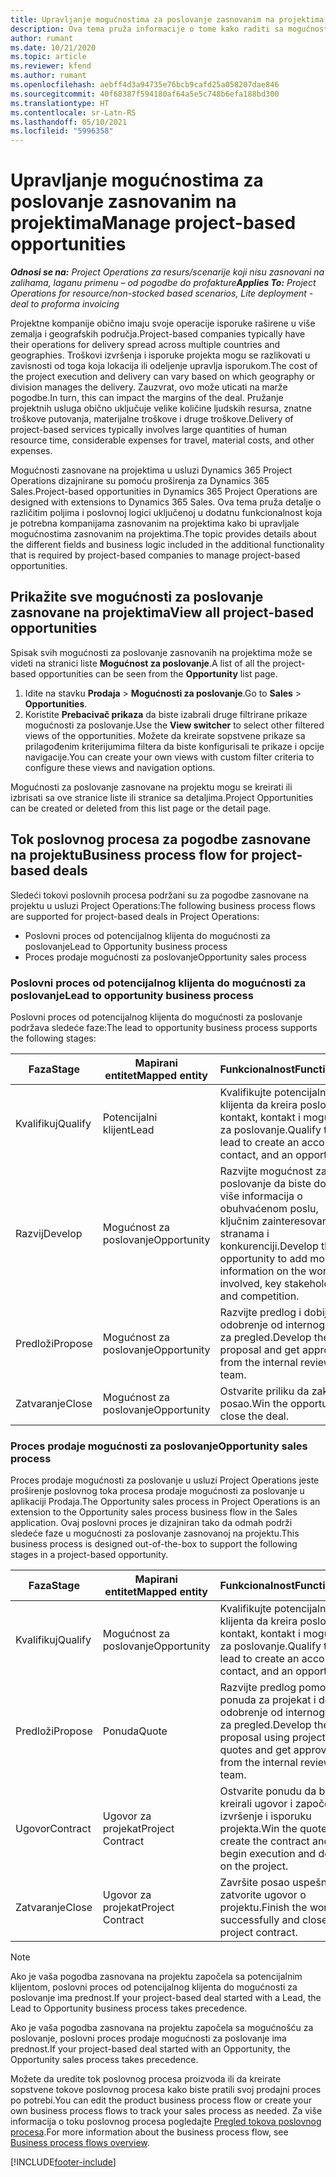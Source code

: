 ```yaml
---
title: Upravljanje mogućnostima za poslovanje zasnovanim na projektima
description: Ova tema pruža informacije o tome kako raditi sa mogućnostima koje su povezane sa projektima.
author: rumant
ms.date: 10/21/2020
ms.topic: article
ms.reviewer: kfend
ms.author: rumant
ms.openlocfilehash: aebff4d3a94735e76bcb9cafd25a058207dae846
ms.sourcegitcommit: 40f68387f594180af64a5e5c748b6efa188bd300
ms.translationtype: HT
ms.contentlocale: sr-Latn-RS
ms.lasthandoff: 05/10/2021
ms.locfileid: "5996358"
---
```

# <a name="manage-project-based-opportunities"></a><span data-ttu-id="e06fb-103">Upravljanje mogućnostima za poslovanje zasnovanim na projektima</span><span class="sxs-lookup"><span data-stu-id="e06fb-103">Manage project-based opportunities</span></span>

<span data-ttu-id="e06fb-104">_**Odnosi se na:** Project Operations za resurs/scenarije koji nisu zasnovani na zalihama, laganu primenu – od pogodbe do profakture_</span><span class="sxs-lookup"><span data-stu-id="e06fb-104">_**Applies To:** Project Operations for resource/non-stocked based scenarios, Lite deployment - deal to proforma invoicing_</span></span>

<span data-ttu-id="e06fb-105">Projektne kompanije obično imaju svoje operacije isporuke raširene u više zemalja i geografskih područja.</span><span class="sxs-lookup"><span data-stu-id="e06fb-105">Project-based companies typically have their operations for delivery spread across multiple countries and geographies.</span></span> <span data-ttu-id="e06fb-106">Troškovi izvršenja i isporuke projekta mogu se razlikovati u zavisnosti od toga koja lokacija ili odeljenje upravlja isporukom.</span><span class="sxs-lookup"><span data-stu-id="e06fb-106">The cost of the project execution and delivery can vary  based on which geography or division manages the delivery.</span></span> <span data-ttu-id="e06fb-107">Zauzvrat, ovo može uticati na marže pogodbe.</span><span class="sxs-lookup"><span data-stu-id="e06fb-107">In turn, this can impact the margins of the deal.</span></span> <span data-ttu-id="e06fb-108">Pružanje projektnih usluga obično uključuje velike količine ljudskih resursa, znatne troškove putovanja, materijalne troškove i druge troškove.</span><span class="sxs-lookup"><span data-stu-id="e06fb-108">Delivery of project-based services typically involves large quantities of human resource time, considerable expenses for travel, material costs, and other expenses.</span></span>

<span data-ttu-id="e06fb-109">Mogućnosti zasnovane na projektima u usluzi Dynamics 365 Project Operations dizajnirane su pomoću proširenja za Dynamics 365 Sales.</span><span class="sxs-lookup"><span data-stu-id="e06fb-109">Project-based opportunities in Dynamics 365 Project Operations are designed with extensions to Dynamics 365 Sales.</span></span> <span data-ttu-id="e06fb-110">Ova tema pruža detalje o različitim poljima i poslovnoj logici uključenoj u dodatnu funkcionalnost koja je potrebna kompanijama zasnovanim na projektima kako bi upravljale mogućnostima zasnovanim na projektima.</span><span class="sxs-lookup"><span data-stu-id="e06fb-110">The topic provides details about the different fields and business logic included in the additional functionality that is required by project-based companies to manage project-based opportunities.</span></span>

## <a name="view-all-project-based-opportunities"></a><span data-ttu-id="e06fb-111">Prikažite sve mogućnosti za poslovanje zasnovane na projektima</span><span class="sxs-lookup"><span data-stu-id="e06fb-111">View all project-based opportunities</span></span>

<span data-ttu-id="e06fb-112">Spisak svih mogućnosti za poslovanje zasnovanih na projektima može se videti na stranici liste **Mogućnost za poslovanje**.</span><span class="sxs-lookup"><span data-stu-id="e06fb-112">A list of all the project-based opportunities can be seen from the **Opportunity** list page.</span></span> 

1. <span data-ttu-id="e06fb-113">Idite na stavku **Prodaja** > **Mogućnosti za poslovanje**.</span><span class="sxs-lookup"><span data-stu-id="e06fb-113">Go to **Sales** > **Opportunities**.</span></span>
2. <span data-ttu-id="e06fb-114">Koristite **Prebacivač prikaza** da biste izabrali druge filtrirane prikaze mogućnosti za poslovanje.</span><span class="sxs-lookup"><span data-stu-id="e06fb-114">Use the **View switcher** to select other filtered views of the opportunities.</span></span> <span data-ttu-id="e06fb-115">Možete da kreirate sopstvene prikaze sa prilagođenim kriterijumima filtera da biste konfigurisali te prikaze i opcije navigacije.</span><span class="sxs-lookup"><span data-stu-id="e06fb-115">You can create your own views with custom filter criteria to configure these views and navigation options.</span></span>

<span data-ttu-id="e06fb-116">Mogućnosti za poslovanje zasnovane na projektu mogu se kreirati ili izbrisati sa ove stranice liste ili stranice sa detaljima.</span><span class="sxs-lookup"><span data-stu-id="e06fb-116">Project Opportunities can be created or deleted from this list page or the detail page.</span></span>

## <a name="business-process-flow-for-project-based-deals"></a><span data-ttu-id="e06fb-117">Tok poslovnog procesa za pogodbe zasnovane na projektu</span><span class="sxs-lookup"><span data-stu-id="e06fb-117">Business process flow for project-based deals</span></span>

<span data-ttu-id="e06fb-118">Sledeći tokovi poslovnih procesa podržani su za pogodbe zasnovane na projektu u usluzi Project Operations:</span><span class="sxs-lookup"><span data-stu-id="e06fb-118">The following business process flows are supported for project-based deals in Project Operations:</span></span>

- <span data-ttu-id="e06fb-119">Poslovni proces od potencijalnog klijenta do mogućnosti za poslovanje</span><span class="sxs-lookup"><span data-stu-id="e06fb-119">Lead to Opportunity business process</span></span>
- <span data-ttu-id="e06fb-120">Proces prodaje mogućnosti za poslovanje</span><span class="sxs-lookup"><span data-stu-id="e06fb-120">Opportunity sales process</span></span>

### <a name="lead-to-opportunity-business-process"></a><span data-ttu-id="e06fb-121">Poslovni proces od potencijalnog klijenta do mogućnosti za poslovanje</span><span class="sxs-lookup"><span data-stu-id="e06fb-121">Lead to opportunity business process</span></span> 
<span data-ttu-id="e06fb-122">Poslovni proces od potencijalnog klijenta do mogućnosti za poslovanje podržava sledeće faze:</span><span class="sxs-lookup"><span data-stu-id="e06fb-122">The lead to opportunity business process supports the following stages:</span></span>

| <span data-ttu-id="e06fb-123">Faza</span><span class="sxs-lookup"><span data-stu-id="e06fb-123">Stage</span></span> | <span data-ttu-id="e06fb-124">Mapirani entitet</span><span class="sxs-lookup"><span data-stu-id="e06fb-124">Mapped entity</span></span> | <span data-ttu-id="e06fb-125">Funkcionalnost</span><span class="sxs-lookup"><span data-stu-id="e06fb-125">Functionality</span></span> |
| --- | --- | --- |
| <span data-ttu-id="e06fb-126">Kvalifikuj</span><span class="sxs-lookup"><span data-stu-id="e06fb-126">Qualify</span></span> | <span data-ttu-id="e06fb-127">Potencijalni klijent</span><span class="sxs-lookup"><span data-stu-id="e06fb-127">Lead</span></span> | <span data-ttu-id="e06fb-128">Kvalifikujte potencijalnog klijenta da kreira poslovni kontakt, kontakt i mogućnost za poslovanje.</span><span class="sxs-lookup"><span data-stu-id="e06fb-128">Qualify the lead to create an account, contact, and an opportunity.</span></span> |
| <span data-ttu-id="e06fb-129">Razvij</span><span class="sxs-lookup"><span data-stu-id="e06fb-129">Develop</span></span> | <span data-ttu-id="e06fb-130">Mogućnost za poslovanje</span><span class="sxs-lookup"><span data-stu-id="e06fb-130">Opportunity</span></span> | <span data-ttu-id="e06fb-131">Razvijte mogućnost za poslovanje da biste dodali više informacija o obuhvaćenom poslu, ključnim zainteresovanim stranama i konkurenciji.</span><span class="sxs-lookup"><span data-stu-id="e06fb-131">Develop the opportunity to add more information on the work involved, key stakeholders, and competition.</span></span> |
| <span data-ttu-id="e06fb-132">Predloži</span><span class="sxs-lookup"><span data-stu-id="e06fb-132">Propose</span></span> | <span data-ttu-id="e06fb-133">Mogućnost za poslovanje</span><span class="sxs-lookup"><span data-stu-id="e06fb-133">Opportunity</span></span> | <span data-ttu-id="e06fb-134">Razvijte predlog i dobijte odobrenje od internog tima za pregled.</span><span class="sxs-lookup"><span data-stu-id="e06fb-134">Develop the proposal and get approval from the internal review team.</span></span> |
| <span data-ttu-id="e06fb-135">Zatvaranje</span><span class="sxs-lookup"><span data-stu-id="e06fb-135">Close</span></span> | <span data-ttu-id="e06fb-136">Mogućnost za poslovanje</span><span class="sxs-lookup"><span data-stu-id="e06fb-136">Opportunity</span></span> | <span data-ttu-id="e06fb-137">Ostvarite priliku da zaključite posao.</span><span class="sxs-lookup"><span data-stu-id="e06fb-137">Win the opportunity to close the deal.</span></span> |

### <a name="opportunity-sales-process"></a><span data-ttu-id="e06fb-138">Proces prodaje mogućnosti za poslovanje</span><span class="sxs-lookup"><span data-stu-id="e06fb-138">Opportunity sales process</span></span>
<span data-ttu-id="e06fb-139">Proces prodaje mogućnosti za poslovanje u usluzi Project Operations jeste proširenje poslovnog toka procesa prodaje mogućnosti za poslovanje u aplikaciji Prodaja.</span><span class="sxs-lookup"><span data-stu-id="e06fb-139">The Opportunity sales process in Project Operations is an extension to the Opportunity sales process business flow in the Sales application.</span></span> <span data-ttu-id="e06fb-140">Ovaj poslovni proces je dizajniran tako da odmah podrži sledeće faze u mogućnosti za poslovanje zasnovanoj na projektu.</span><span class="sxs-lookup"><span data-stu-id="e06fb-140">This business process is designed out-of-the-box to support the following stages in a project-based opportunity.</span></span>

| <span data-ttu-id="e06fb-141">Faza</span><span class="sxs-lookup"><span data-stu-id="e06fb-141">Stage</span></span> | <span data-ttu-id="e06fb-142">Mapirani entitet</span><span class="sxs-lookup"><span data-stu-id="e06fb-142">Mapped entity</span></span> | <span data-ttu-id="e06fb-143">Funkcionalnost</span><span class="sxs-lookup"><span data-stu-id="e06fb-143">Functionality</span></span> |
| --- | --- | --- |
| <span data-ttu-id="e06fb-144">Kvalifikuj</span><span class="sxs-lookup"><span data-stu-id="e06fb-144">Qualify</span></span> | <span data-ttu-id="e06fb-145">Mogućnost za poslovanje</span><span class="sxs-lookup"><span data-stu-id="e06fb-145">Opportunity</span></span> | <span data-ttu-id="e06fb-146">Kvalifikujte potencijalnog klijenta da kreira poslovni kontakt, kontakt i mogućnost za poslovanje.</span><span class="sxs-lookup"><span data-stu-id="e06fb-146">Qualify the lead to create an account, contact, and an opportunity.</span></span> |
| <span data-ttu-id="e06fb-147">Predloži</span><span class="sxs-lookup"><span data-stu-id="e06fb-147">Propose</span></span> | <span data-ttu-id="e06fb-148">Ponuda</span><span class="sxs-lookup"><span data-stu-id="e06fb-148">Quote</span></span> | <span data-ttu-id="e06fb-149">Razvijte predlog pomoću ponuda za projekat i dobijte odobrenje od internog tima za pregled.</span><span class="sxs-lookup"><span data-stu-id="e06fb-149">Develop the proposal using project quotes and get approval from the internal review team.</span></span> |
| <span data-ttu-id="e06fb-150">Ugovor</span><span class="sxs-lookup"><span data-stu-id="e06fb-150">Contract</span></span> | <span data-ttu-id="e06fb-151">Ugovor za projekat</span><span class="sxs-lookup"><span data-stu-id="e06fb-151">Project Contract</span></span> | <span data-ttu-id="e06fb-152">Ostvarite ponudu da biste kreirali ugovor i započeli izvršenje i isporuku projekta.</span><span class="sxs-lookup"><span data-stu-id="e06fb-152">Win the quote to create the contract and begin execution and delivery on the project.</span></span> |
| <span data-ttu-id="e06fb-153">Zatvaranje</span><span class="sxs-lookup"><span data-stu-id="e06fb-153">Close</span></span> | <span data-ttu-id="e06fb-154">Ugovor za projekat</span><span class="sxs-lookup"><span data-stu-id="e06fb-154">Project Contract</span></span> | <span data-ttu-id="e06fb-155">Završite posao uspešno i zatvorite ugovor o projektu.</span><span class="sxs-lookup"><span data-stu-id="e06fb-155">Finish the work successfully and close the project contract.</span></span> |

> [!NOTE]
> <span data-ttu-id="e06fb-156">Ako je vaša pogodba zasnovana na projektu započela sa potencijalnim klijentom, poslovni proces od potencijalnog klijenta do mogućnosti za poslovanje ima prednost.</span><span class="sxs-lookup"><span data-stu-id="e06fb-156">If your project-based deal started with a Lead, the Lead to Opportunity business process takes precedence.</span></span>
>
> <span data-ttu-id="e06fb-157">Ako je vaša pogodba zasnovana na projektu započela sa mogućnošću za poslovanje, poslovni proces prodaje mogućnosti za poslovanje ima prednost.</span><span class="sxs-lookup"><span data-stu-id="e06fb-157">If your project-based deal started with an Opportunity, the Opportunity sales process takes precedence.</span></span>

<span data-ttu-id="e06fb-158">Možete da uredite tok poslovnog procesa proizvoda ili da kreirate sopstvene tokove poslovnog procesa kako biste pratili svoj prodajni proces po potrebi.</span><span class="sxs-lookup"><span data-stu-id="e06fb-158">You can edit the product business process flow or create your own business process flows to track your sales process as needed.</span></span> <span data-ttu-id="e06fb-159">Za više informacija o toku poslovnog procesa pogledajte [Pregled tokova poslovnog procesa](/dynamics365/customerengagement/on-premises/customize/business-process-flows-overview).</span><span class="sxs-lookup"><span data-stu-id="e06fb-159">For more information about the business process flow, see [Business process flows overview](/dynamics365/customerengagement/on-premises/customize/business-process-flows-overview).</span></span>


[!INCLUDE[footer-include](../includes/footer-banner.md)]